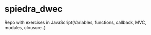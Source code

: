 # spiedra_dwec

Repo with exercises in JavaScript(Variables, functions, callback, MVC, modules, clousure..)
